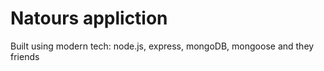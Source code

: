 # Natours appliction

Built using modern tech: node.js, express, mongoDB, mongoose and they friends
